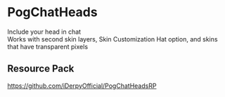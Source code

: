 # PogChatHeads
Include your head in chat <br/>
Works with second skin layers, Skin Customization Hat option, and skins that have transparent pixels

## Resource Pack
https://github.com/iDerpyOfficial/PogChatHeadsRP
